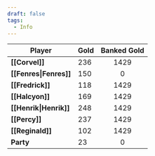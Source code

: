 ```yaml
---
draft: false
tags:
  - Info
---
```


| Player                 | Gold | Banked Gold |
| ---------------------- | ---- | :---------: |
| **[[Corvel]]**         | 236  |    1429     |
| **[[Fenres\|Fenres]]** | 150  |      0      |
| **[[Fredrick]]**       | 118  |    1429     |
| **[[Halcyon]]**        | 169  |    1429     |
| **[[Henrik\|Henrik]]** | 248  |    1429     |
| **[[Percy]]**          | 237  |    1429     |
| **[[Reginald]]**       | 102  |    1429     |
| **Party**              | 23   |      0      |
